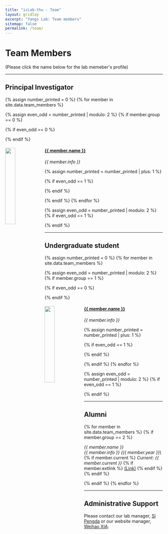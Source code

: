 ```yaml
---
title: "icLab-thu - Team"
layout: gridlay
excerpt: "Yangs Lab: Team members"
sitemap: false
permalink: /team/
---
```


# Team Members
(Please click the name below for the lab memeber's profile)


---

## Principal Investigator
{% assign number_printed = 0 %}
{% for member in site.data.team_members %}

{% assign even_odd = number_printed | modulo: 2 %}
{% if member.group == 0 %}

{% if even_odd == 0 %}
<div class="row">
{% endif %}

<div class="col-sm-6 clearfix">
  <img src="{{ site.url }}{{ site.baseurl }}/images/teampic/{{ member.photo }}" class="img-responsive" width="25%" style="float: left" />
  <h4><a href="{{ member.url }}" class="off">{{ member.name }}</a></h4>
  <i>{{ member.info }}</i>
</div>

{% assign number_printed = number_printed | plus: 1 %}

{% if even_odd == 1 %}
</div>
{% endif %}

{% endif %}
{% endfor %}

{% assign even_odd = number_printed | modulo: 2 %}
{% if even_odd == 1 %}
</div>
{% endif %}

---

## Undergraduate student
{% assign number_printed = 0 %}
{% for member in site.data.team_members %}

{% assign even_odd = number_printed | modulo: 2 %}
{% if member.group == 1 %}

{% if even_odd == 0 %}
<div class="row">
{% endif %}

<div class="col-sm-6 clearfix">
  <img src="{{ site.url }}{{ site.baseurl }}/images/teampic/{{ member.photo }}" class="img-responsive" width="25%" style="float: left" />
  <h4><a href="{{ member.url }}" class="off">{{ member.name }}</a></h4>
  <i>{{ member.info }}</i>
</div>

{% assign number_printed = number_printed | plus: 1 %}

{% if even_odd == 1 %}
</div>
{% endif %}

{% endif %}
{% endfor %}

{% assign even_odd = number_printed | modulo: 2 %}
{% if even_odd == 1 %}
</div>
{% endif %}

---

## Alumni

{% for member in site.data.team_members %}
{% if member.group == 2 %}

<i class="alumni1">{{ member.name }}</i><br>
<i class="alumni2">{{ member.info }} ({{ member.year }}</i>) {% if member.current %} 
<i class="alumni2">Current: {{ member.current }}</i> {% if member.extlink %} <a class="alumni2" style="padding-left: 0px;" href="{{ member.extlink }}">(Link)</a>
{% endif %}
{% endif %}

{% endif %}
{% endfor %}

---

## Administrative Support
Please contact our lab manager, <a href="mailto:xiawh16@mails.tsinghua.edu.cn">Si Pengda</a> or our website manager, <a href="mailto:xiawh16@mails.tsinghua.edu.cn">Weihao XIA</a>.



